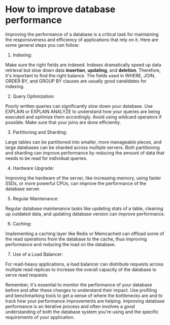 # How to improve database performance

Improving the performance of a database is a critical task for maintaining the responsiveness and efficiency of
applications that rely on it. Here are some general steps you can follow:

1. Indexing:

Make sure the right fields are indexed. Indexes dramatically speed up data retrieval but slow down data **insertion**,
**updating**, and **deletion**. Therefore, it's important to find the right balance. The fields used in WHERE, JOIN, 
ORDER BY,
and GROUP BY clauses are usually good candidates for indexing.

2. Query Optimization:

Poorly written queries can significantly slow down your database. Use EXPLAIN or EXPLAIN ANALYZE to understand how your
queries are being executed and optimize them accordingly. Avoid using wildcard operators if possible. Make sure that
your joins are done efficiently.

3. Partitioning and Sharding:

Large tables can be partitioned into smaller, more manageable pieces, and large databases can be sharded across multiple
servers. Both partitioning and sharding can improve performance by reducing the amount of data that needs to be read for
individual queries.


4. Hardware Upgrade:

Improving the hardware of the server, like increasing memory, using faster SSDs, or more powerful CPUs, can improve the
performance of the database server.

5. Regular Maintenance:

Regular database maintenance tasks like updating stats of a table, cleaning up outdated data, and updating database
version can improve performance.

6. Caching:

Implementing a caching layer like Redis or Memcached can offload some of the read operations from the database to the
cache, thus improving performance and reducing the load on the database.

7. Use of a Load Balancer:

For read-heavy applications, a load balancer can distribute requests across multiple read replicas to increase the
overall capacity of the database to serve read requests.

Remember, it's essential to monitor the performance of your database before and after these changes to understand their
impact. Use profiling and benchmarking tools to get a sense of where the bottlenecks are and to track how your
performance improvements are helping. Improving database performance is an iterative process and often involves a good
understanding of both the database system you're using and the specific requirements of your application.